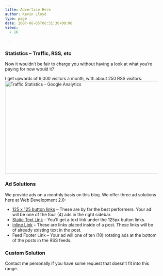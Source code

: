 ```yaml
---
title: Advertise Here
author: Kevin Lloyd
type: page
date: 2007-06-05T00:51:30+00:00
views:
  - 16

---
```

### Statistics &#8211; Traffic, RSS, etc

Now it wouldn&#8217;t be fair to charge you without having a look at what you&#8217;re paying for now would it?
  
I get upwards of 9,000 visitors a month, with about 250 RSS visitors.[<img src="https://webdevelopment2.com/wp-content/uploads/analytics.gif" alt="Traffic Statistics - Google Analytics" title="Traffic Statistics - Google Analytics" width="615" height="306" class="aligncenter size-full wp-image-428" srcset="https://webdevelopment2.com/wp-content/uploads/analytics.gif 615w, https://webdevelopment2.com/wp-content/uploads/analytics-300x149.gif 300w" sizes="(max-width: 615px) 100vw, 615px" />][1]

### Ad Solutions

We provide ads on a monthly basis on this blog. We offer three ad solutions here at Web Development 2.0:

  * [125 x 125 button links][2] &#8211; These are by far the best performers. Your ad will be one of the four (4) ads in the right sidebar.
  * [Static Text Link][3] &#8211; You&#8217;ll get a text link under the 125px button links.
  * [Inline Link][3] &#8211; These are links placed inside of a post. These links will be of already existing text in the post.
  * Feed Footer Link &#8211; Your ad will one of ten (10) rotating ads at the bottom of the posts in the RSS feeds.

### Custom Solution

Contact me personally if you have some request that doesn&#8217;t fit into this range.

<!--contact form-->

 [1]: https://webdevelopment2.com/wp-content/uploads/analytics.gif
 [2]: https://webdevelopment2.com/wp-content/plugins/oiopub-direct/purchase.php?do=banner&zone=1
 [3]: https://webdevelopment2.com/wp-content/plugins/oiopub-direct/purchase.php?do=link